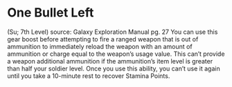 # One Bullet Left 
(Su; 7th Level)
source: Galaxy Exploration Manual pg. 27
You can use this gear boost before attempting to fire a ranged weapon that is out of ammunition to immediately reload the weapon with an amount of ammunition or charge equal to the weapon’s usage value. This can’t provide a weapon additional ammunition if the ammunition’s item level is greater than half your soldier level. Once you use this ability, you can’t use it again until you take a 10-minute rest to recover Stamina Points.

